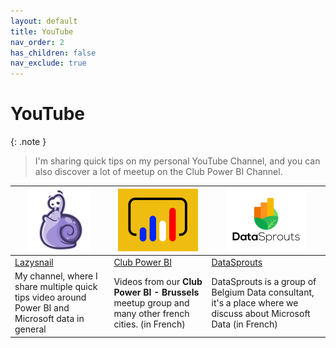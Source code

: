 ```yaml
---
layout: default
title: YouTube
nav_order: 2
has_children: false
nav_exclude: true
---
```

# YouTube

{: .note }
> I'm sharing quick tips on my personal YouTube Channel, and you can also discover a lot of meetup on the Club Power BI Channel.


| ![img](../assets/2023/100px/Lazysnail.png)                                                      | ![img](../assets/2023/100px/ClubPowerBI.png)                                                | ![img](../assets/2023/100px/Datasprouts.png)                                                    |
| ------------------------------------------------------------------------------------------------- | --------------------------------------------------------------------------------------------- | ------------------------------------------------------------------------------------------------- |
| [Lazysnail](https://www.youtube.com/channel/UCOEtA2zMVmQg929AMFsIymg/videos)                      | [Club Power BI](https://www.youtube.com/channel/UCaTn-yDjPDvf-1CtJJHTNcQ/videos)              | [DataSprouts](https://www.youtube.com/channel/UCRlqjw1wcHoUd0dUTXvdASw/videos)                    |
| My channel, where I share multiple quick tips video around Power BI and Microsoft data in general | Videos from our **Club Power BI - Brussels** meetup group and many other french cities. (in French) | DataSprouts is a group of Belgium Data consultant, it's a place where we discuss about Microsoft Data (in French) |




